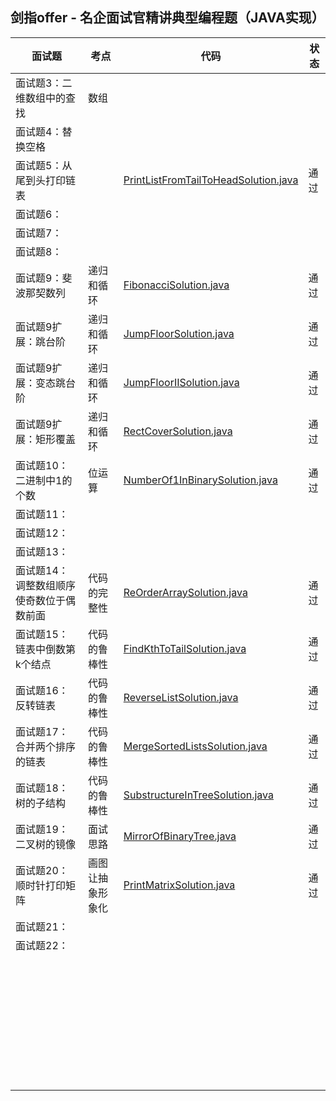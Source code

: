 ## 剑指offer - 名企面试官精讲典型编程题（JAVA实现）




| 面试题                   | 考点       | 代码                                       | 状态   |
| --------------------- | -------- | ---------------------------------------- | ---- |
| 面试题3：二维数组中的查找         | 数组       |                                          |      |
| 面试题4：替换空格             |          |                                          |      |
| 面试题5：从尾到头打印链表         |          | [PrintListFromTailToHeadSolution.java](https://github.com/shijiacheng/SwordOffer/blob/master/src/com/shijc/nowcoder/PrintListFromTailToHeadSolution.java) | 通过   |
| 面试题6：                 |          |                                          |      |
| 面试题7：                 |          |                                          |      |
| 面试题8：                 |          |                                          |      |
| 面试题9：斐波那契数列           | 递归和循环    | [FibonacciSolution.java](https://github.com/shijiacheng/SwordOffer/blob/master/src/com/shijc/nowcoder/FibonacciSolution.java) | 通过   |
| 面试题9扩展：跳台阶            | 递归和循环    | [JumpFloorSolution.java](https://github.com/shijiacheng/SwordOffer/blob/master/src/com/shijc/nowcoder/JumpFloorSolution.java) | 通过   |
| 面试题9扩展：变态跳台阶          | 递归和循环    | [JumpFloorIISolution.java](https://github.com/shijiacheng/SwordOffer/blob/master/src/com/shijc/nowcoder/JumpFloorIISolution.java) | 通过   |
| 面试题9扩展：矩形覆盖           | 递归和循环    | [RectCoverSolution.java](https://github.com/shijiacheng/SwordOffer/blob/master/src/com/shijc/nowcoder/RectCoverSolution.java) | 通过   |
| 面试题10：二进制中1的个数        | 位运算      | [NumberOf1InBinarySolution.java](https://github.com/shijiacheng/SwordOffer/blob/master/src/com/shijc/nowcoder/NumberOf1InBinarySolution.java) | 通过   |
| 面试题11：                |          |                                          |      |
| 面试题12：                |          |                                          |      |
| 面试题13：                |          |                                          |      |
| 面试题14：调整数组顺序使奇数位于偶数前面 | 代码的完整性   | [ReOrderArraySolution.java](https://github.com/shijiacheng/SwordOffer/blob/master/src/com/shijc/nowcoder/ReOrderArraySolution.java) | 通过   |
| 面试题15：链表中倒数第k个结点      | 代码的鲁棒性   | [FindKthToTailSolution.java](https://github.com/shijiacheng/SwordOffer/blob/master/src/com/shijc/nowcoder/FindKthToTailSolution.java) | 通过   |
| 面试题16：反转链表            | 代码的鲁棒性   | [ReverseListSolution.java](https://github.com/shijiacheng/SwordOffer/blob/master/src/com/shijc/nowcoder/ReverseListSolution.java) | 通过   |
| 面试题17：合并两个排序的链表       | 代码的鲁棒性   | [MergeSortedListsSolution.java](https://github.com/shijiacheng/SwordOffer/blob/master/src/com/shijc/nowcoder/MergeSortedListsSolution.java) | 通过   |
| 面试题18：树的子结构           | 代码的鲁棒性   | [SubstructureInTreeSolution.java](https://github.com/shijiacheng/SwordOffer/blob/master/src/com/shijc/nowcoder/SubstructureInTreeSolution.java) | 通过   |
| 面试题19：二叉树的镜像          | 面试思路     | [MirrorOfBinaryTree.java](https://github.com/shijiacheng/SwordOffer/blob/master/src/com/shijc/nowcoder/MirrorOfBinaryTree.java) | 通过   |
| 面试题20：顺时针打印矩阵         | 画图让抽象形象化 | [PrintMatrixSolution.java](https://github.com/shijiacheng/SwordOffer/blob/master/src/com/shijc/nowcoder/PrintMatrixSolution.java) | 通过   |
| 面试题21：                |          |                                          |      |
| 面试题22：                |          |                                          |      |
|                       |          |                                          |      |
|                       |          |                                          |      |
|                       |          |                                          |      |
|                       |          |                                          |      |
|                       |          |                                          |      |
|                       |          |                                          |      |
|                       |          |                                          |      |
|                       |          |                                          |      |
|                       |          |                                          |      |
|                       |          |                                          |      |
|                       |          |                                          |      |
|                       |          |                                          |      |
|                       |          |                                          |      |
|                       |          |                                          |      |
|                       |          |                                          |      |
|                       |          |                                          |      |
|                       |          |                                          |      |
|                       |          |                                          |      |
|                       |          |                                          |      |
|                       |          |                                          |      |
|                       |          |                                          |      |
|                       |          |                                          |      |
|                       |          |                                          |      |
|                       |          |                                          |      |
|                       |          |                                          |      |
|                       |          |                                          |      |
|                       |          |                                          |      |
|                       |          |                                          |      |
|                       |          |                                          |      |
|                       |          |                                          |      |
|                       |          |                                          |      |
|                       |          |                                          |      |
|                       |          |                                          |      |
|                       |          |                                          |      |
|                       |          |                                          |      |
|                       |          |                                          |      |

